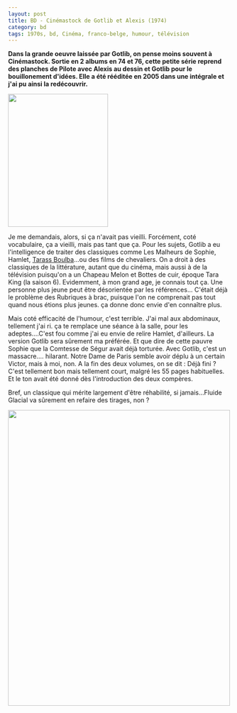 ```yaml
---
layout: post
title: BD - Cinémastock de Gotlib et Alexis (1974)
category: bd
tags: 1970s, bd, Cinéma, franco-belge, humour, télévision
---
```

**Dans la grande oeuvre laissée par Gotlib, on pense moins souvent à Cinémastock. Sortie en 2 albums en 74 et 76, cette petite série reprend des planches de Pilote avec Alexis au dessin et Gotlib pour le bouillonement d'idées. Elle a été rééditée en 2005 dans une intégrale et j'ai pu ainsi la redécouvrir.**

<img class="alignleft size-medium wp-image-20600" src="https://cheziceman.files.wordpress.com/2017/07/cinemastock1.jpg?w=225" alt="" width="225" height="300" />

Je me demandais, alors, si ça n'avait pas vieilli. Forcément, coté vocabulaire, ça a vieilli, mais pas tant que ça. Pour les sujets, Gotlib a eu l'intelligence de traiter des classiques comme Les Malheurs de Sophie, Hamlet, <a href="https://fr.wikipedia.org/wiki/Tarass_Boulba">Tarass Boulba</a>...ou des films de chevaliers. On a droit à des classiques de la littérature, autant que du cinéma, mais aussi à de la télévision puisqu'on a un Chapeau Melon et Bottes de cuir, époque Tara King (la saison 6). Evidemment, à mon grand age, je connais tout ça. Une personne plus jeune peut être désorientée par les références... C'était déjà le problème des Rubriques à brac, puisque l'on ne comprenait pas tout quand nous étions plus jeunes. ça donne donc envie d'en connaître plus.

Mais coté efficacité de l'humour, c'est terrible. J'ai mal aux abdominaux, tellement j'ai ri. ça te remplace une séance à la salle, pour les adeptes....C'est fou comme j'ai eu envie de relire Hamlet, d'ailleurs. La version Gotlib sera sûrement ma préférée. Et que dire de cette pauvre Sophie que la Comtesse de Ségur avait déjà torturée. Avec Gotlib, c'est un massacre.... hilarant. Notre Dame de Paris semble avoir déplu à un certain Victor, mais à moi, non. A la fin des deux volumes, on se dit : Déjà fini ? C'est tellement bon mais tellement court, malgré les 55 pages habituelles. Et le ton avait été donné dès l'introduction des deux compères.

Bref, un classique qui mérite largement d'être réhabilité, si jamais...Fluide Glacial va sûrement en refaire des tirages, non ?

<img class="aligncenter size-full wp-image-20601" src="https://cheziceman.files.wordpress.com/2017/07/cinemastock2.jpg" alt="" width="500" height="667" />
